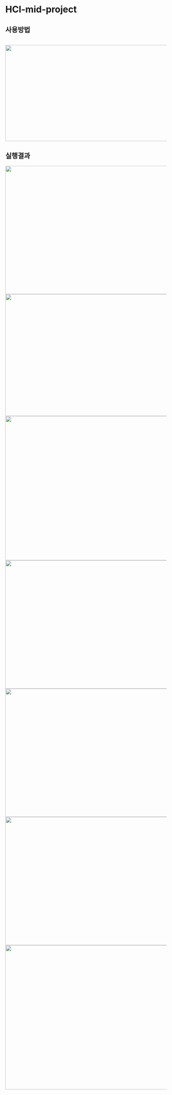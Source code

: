 # HCI-mid-project

## 사용방법
<br>
<img src="https://user-images.githubusercontent.com/59547069/103399010-75da3b00-4b82-11eb-8eac-7623aa63f791.png" width="700" height="300">
<br>

## 실행결과
<img src="https://user-images.githubusercontent.com/59547069/103399812-1f6efb80-4b86-11eb-9c3b-e33eb049b690.png" width="700" height="400">
<br>
<img src="https://user-images.githubusercontent.com/59547069/103399838-47f6f580-4b86-11eb-810f-0f80c3a3a14c.png" width="700" height="380">
<br><img src="https://user-images.githubusercontent.com/59547069/103399865-63620080-4b86-11eb-89b9-66781678d044.png" width="700" height="450">
<br>
<img src="https://user-images.githubusercontent.com/59547069/103399897-85f41980-4b86-11eb-9063-519b972c8cf4.png" width="700" height="400">
<br>
<img src="https://user-images.githubusercontent.com/59547069/103399916-973d2600-4b86-11eb-9267-af21d10f2c7f.png" width="700" height="400">
<br>
<img src="https://user-images.githubusercontent.com/59547069/103399945-ade37d00-4b86-11eb-8fb3-2cf26346917b.png" width="700" height="400">
<br>
<img src="https://user-images.githubusercontent.com/59547069/103399990-d3708680-4b86-11eb-8fc4-5c2bcfaa91b4.png" width="700" height="450">
